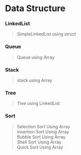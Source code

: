 # Data Structure

### LinkedList
> SimpleLinkedList using struct

### Queue
> Queue using Array

### Stack
> stack using Array

### Tree
> Tree using LinkedList

### Sort
> Selection Sort Using Array  
> Insertion Sort Using Array  
> Bubble Sort Using Array  
> Shell Sort Using Array  
> Quick Sort Using Array  
